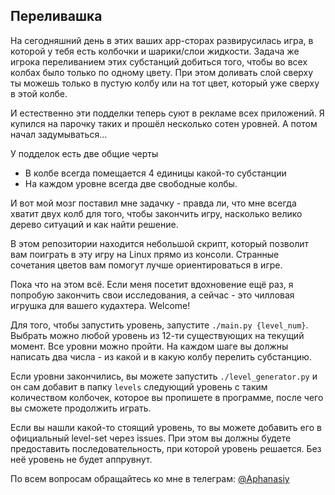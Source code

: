 ## Переливашка

На сегодняшний день в этих ваших app-сторах развирусилась игра, в которой у тебя есть колбочки и шарики/слои жидкости. Задача же игрока переливанием этих субстанций добиться того, чтобы во всех колбах было только по одному цвету. При этом доливать слой сверху ты можешь только в пустую колбу или на тот цвет, который уже сверху в этой колбе.

И естественно эти подделки теперь суют в рекламе всех приложений. Я купился на парочку таких и прошёл несколько сотен уровней. А потом начал задумываться...

У подделок есть две общие черты
  - В колбе всегда помещается 4 единицы какой-то субстанции
  - На каждом уровне всегда две свободные колбы.

И вот мой мозг поставил мне задачку - правда ли, что мне всегда хватит двух колб для того, чтобы закончить игру, насколько велико дерево ситуаций и как найти решение.

В этом репозитории находится небольшой скрипт, который позволит вам поиграть в эту игру на Linux прямо из консоли. Странные сочетания цветов вам помогут лучше ориентироваться в игре.

Пока что на этом всё. Если меня посетит вдохновение ещё раз, я попробую закончить свои исследования, а сейчас - это чилловая игрушка для вашего кудахтера. Welcome!

Для того, чтобы запустить уровень, запустите `./main.py {level_num}`. Выбрать можно любой уровень из 12-ти существующих на текущий момент. Все уровни можно пройти.
На каждом шаге вы должны написать два числа - из какой и в какую колбу перелить субстанцию.

Если уровни закончились, вы можете запустить `./level_generator.py` и он сам добавит в папку `levels` следующий уровень с таким количеством колбочек, которое вы пропишете в программе, после чего вы сможете продолжить играть.

Если вы нашли какой-то стоящий уровень, то вы можете добавить его в официальный level-set через issues. При этом вы должны будете предоставить последовательность, при которой уровень решается. Без неё уровень не будет аппрувнут.

По всем вопросам обращайтесь ко мне в телеграм: [@Aphanasiy](https://t.me/Aphanasiy "Телеграм автора репозитория")